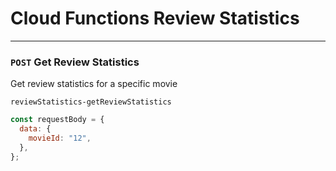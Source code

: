# Cloud Functions Review Statistics

---

### `POST` Get Review Statistics

Get review statistics for a specific movie<br>

`reviewStatistics-getReviewStatistics`

```js
const requestBody = {
  data: {
    movieId: "12",
  },
};
```
